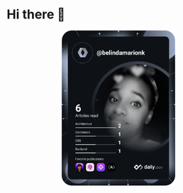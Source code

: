 <!--
**Codebmk/Codebmk** is a ✨ _special_ ✨ repository because its `README.md` (this file) appears on your GitHub profile.
-->

# Hi there 👋

<div align="center">
  <a href="https://app.daily.dev/belindamarionk">
    <img width="256" align="center" src="https://raw.githubusercontent.com/Codebmk/Codebmk/main/devcard.svg" width="400" alt="Codebmk"/>
  </a>
</div>
